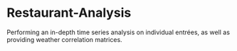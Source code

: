 # Restaurant-Analysis
Performing an in-depth time series analysis on individual entrées, as well as providing weather correlation matrices.
